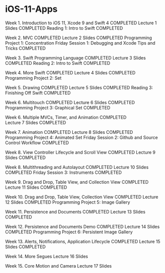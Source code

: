 # iOS-11-Apps

Week 1. Introduction to iOS 11, Xcode 9 and Swift 4       COMPLETED 
Lecture 1 Slides                                          COMPLETED
Reading 1: Intro to Swift                                 COMPLETED

Week 2. MVC                                               COMPLETED
Lecture 2 Slides                                          COMPLETED
Programming Project 1: Concentration
Friday Session 1: Debugging and Xcode Tips and Tricks     COMPLETED

Week 3. Swift Programming Language                        COMPLETED
Lecture 3 Slides                                          COMPLETED
Reading 2: Intro to Swift                                 COMPLETED

Week 4. More Swift                                        COMPLETED
Lecture 4 Slides                                          COMPLETED
Programming Project 2: Set                                

Week 5. Drawing                                           COMPLETED
Lecture 5 Slides                                          COMPLETED
Reading 3: Finishing Off Swift                            COMPLETED

Week 6. Multitouch                                        COMPLETED
Lecture 6 Slides                                          COMPLETED
Programming Project 3: Graphical Set                      COMPLETED

Week 6. Multiple MVCs, Timer, and Animation               COMPLETED            
Lecture 7 Slides                                          COMPLETED

Week 7. Animation                                         COMPLETED
Lecture 8 Slides                                          COMPLETED
Programming Project 4: Animated Set
Friday Session 2: Github and Source Control Workflow      COMPLETED

Week 8. View Controller Lifecycle and Scroll View         COMPLETED
Lecture 9 Slides                                          COMPLETED

Week 8. Multithreading and Autolayout                     COMPLETED
Lecture 10 Slides                                         COMPLETED
Friday Session 3: Instruments                             COMPLETED

Week 9. Drag and Drop, Table View, and Collection View    COMPLETED
Lecture 11 Slides                                         COMPLETED

Week 10. Drag and Drop, Table View, Collection View       COMPLETED
Lecture 12 Slides                                         COMPLETED
Programming Project 5: Image Gallery

Week 11. Persistence and Documents                        COMPLETED
Lecture 13 Slides                                         COMPLETED

Week 12. Persistence and Documents Demo                   COMPLETED
Lecture 14 Slides                                         COMPLETED
Programming Project 6: Persistent Image Gallery

Week 13. Alerts, Notifications, Application Lifecycle     COMPLETED
Lecture 15 Slides                                         COMPLETED

Week 14. More Segues
Lecture 16 Slides

Week 15. Core Motion and Camera
Lecture 17 Slides

